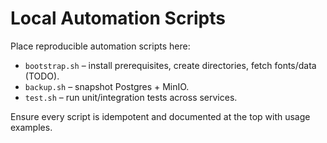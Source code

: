 # Local Automation Scripts

Place reproducible automation scripts here:
- `bootstrap.sh` – install prerequisites, create directories, fetch fonts/data (TODO).
- `backup.sh` – snapshot Postgres + MinIO.
- `test.sh` – run unit/integration tests across services.

Ensure every script is idempotent and documented at the top with usage examples.
